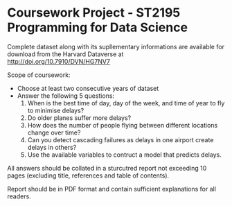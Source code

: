 
# Coursework Project - ST2195 Programming for Data Science

Complete dataset along with its supllementary informations are available for download from the Harvard Dataverse at http://doi.org/10.7910/DVN/HG7NV7

Scope of coursework:
- Choose at least two consecutive years of dataset
- Answer the following 5 questions:
	1. When is the best time of day, day of the week, and time of year to fly to minimise delays?
	2. Do older planes suffer more delays?
	3. How does the number of people flying between different locations change over time?
	4. Can you detect cascading failures as delays in one airport create delays in others?
	5. Use the available variables to contruct a model that predicts delays.
	
All answers should be collated in a sturcutred report not exceeding 10 pages (excluding title, references and table of contents). 

Report should be in PDF format and contain sufficient explanations for all readers.

